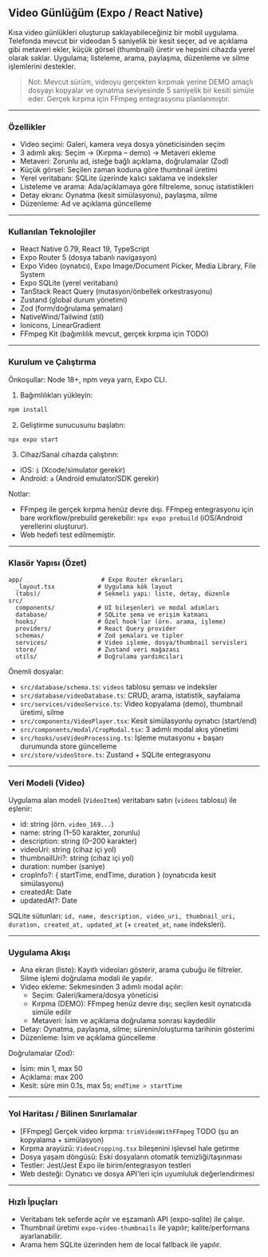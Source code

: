## Video Günlüğüm (Expo / React Native)

Kısa video günlükleri oluşturup saklayabileceğiniz bir mobil uygulama. Telefonda mevcut bir videodan 5 saniyelik bir kesit seçer, ad ve açıklama gibi metaveri ekler, küçük görsel (thumbnail) üretir ve hepsini cihazda yerel olarak saklar. Uygulama; listeleme, arama, paylaşma, düzenleme ve silme işlemlerini destekler.

> Not: Mevcut sürüm, videoyu gerçekten kırpmak yerine DEMO amaçlı dosyayı kopyalar ve oynatma seviyesinde 5 saniyelik bir kesiti simüle eder. Gerçek kırpma için FFmpeg entegrasyonu planlanmıştır.

---

### Özellikler

- Video seçimi: Galeri, kamera veya dosya yöneticisinden seçim
- 3 adımlı akış: Seçim → (Kırpma – demo) → Metaveri ekleme
- Metaveri: Zorunlu ad, isteğe bağlı açıklama, doğrulamalar (Zod)
- Küçük görsel: Seçilen zaman koduna göre thumbnail üretimi
- Yerel veritabanı: SQLite üzerinde kalıcı saklama ve indeksler
- Listeleme ve arama: Ada/açıklamaya göre filtreleme, sonuç istatistikleri
- Detay ekranı: Oynatma (kesit simülasyonu), paylaşma, silme
- Düzenleme: Ad ve açıklama güncelleme

---

### Kullanılan Teknolojiler

- React Native 0.79, React 19, TypeScript
- Expo Router 5 (dosya tabanlı navigasyon)
- Expo Video (oynatıcı), Expo Image/Document Picker, Media Library, File System
- Expo SQLite (yerel veritabanı)
- TanStack React Query (mutasyon/önbellek orkestrasyonu)
- Zustand (global durum yönetimi)
- Zod (form/doğrulama şemaları)
- NativeWind/Tailwind (stil)
- Ionicons, LinearGradient
- FFmpeg Kit (bağımlılık mevcut, gerçek kırpma için TODO)

---

### Kurulum ve Çalıştırma

Önkoşullar: Node 18+, npm veya yarn, Expo CLI.

1. Bağımlılıkları yükleyin:

```bash
npm install
```

2. Geliştirme sunucusunu başlatın:

```bash
npx expo start
```

3. Cihaz/Sanal cihazda çalıştırın:

- iOS: `i` (Xcode/simulator gerekir)
- Android: `a` (Android emulator/SDK gerekir)

Notlar:

- FFmpeg ile gerçek kırpma henüz devre dışı. FFmpeg entegrasyonu için bare workflow/prebuild gerekebilir: `npx expo prebuild` (iOS/Android yerellerini oluşturur).
- Web hedefi test edilmemiştir.

---

### Klasör Yapısı (Özet)

```
app/                      # Expo Router ekranları
  _layout.tsx            # Uygulama kök layout
  (tabs)/                # Sekmeli yapı: liste, detay, düzenle
src/
  components/            # UI bileşenleri ve modal adımları
  database/              # SQLite şema ve erişim katmanı
  hooks/                 # Özel hook'lar (örn. arama, işleme)
  providers/             # React Query provider
  schemas/               # Zod şemaları ve tipler
  services/              # Video işleme, dosya/thumbnail servisleri
  store/                 # Zustand veri mağazası
  utils/                 # Doğrulama yardımcıları
```

Önemli dosyalar:

- `src/database/schema.ts`: `videos` tablosu şeması ve indeksler
- `src/database/videoDatabase.ts`: CRUD, arama, istatistik, sayfalama
- `src/services/videoService.ts`: Video kopyalama (demo), thumbnail üretimi, silme
- `src/components/VideoPlayer.tsx`: Kesit simülasyonlu oynatıcı (start/end)
- `src/components/modal/CropModal.tsx`: 3 adımlı modal akış yönetimi
- `src/hooks/useVideoProcessing.ts`: İşleme mutasyonu + başarı durumunda store güncelleme
- `src/store/videoStore.ts`: Zustand + SQLite entegrasyonu

---

### Veri Modeli (Video)

Uygulama alan modeli (`VideoItem`) veritabanı satırı (`videos` tablosu) ile eşlenir:

- id: string (örn. `video_169...`)
- name: string (1–50 karakter, zorunlu)
- description: string (0–200 karakter)
- videoUri: string (cihaz içi yol)
- thumbnailUri?: string (cihaz içi yol)
- duration: number (saniye)
- cropInfo?: { startTime, endTime, duration } (oynatıcıda kesit simülasyonu)
- createdAt: Date
- updatedAt?: Date

SQLite sütunları: `id, name, description, video_uri, thumbnail_uri, duration, created_at, updated_at` (+ `created_at`, `name` indeksleri).

---

### Uygulama Akışı

- Ana ekran (liste): Kayıtlı videoları gösterir, arama çubuğu ile filtreler. Silme işlemi doğrulama modali ile yapılır.
- Video ekleme: Sekmesinden 3 adımlı modal açılır:
  - Seçim: Galeri/kamera/dosya yöneticisi
  - Kırpma (DEMO): FFmpeg henüz devre dışı; seçilen kesit oynatıcıda simüle edilir
  - Metaveri: İsim ve açıklama doğrulama sonrası kaydedilir
- Detay: Oynatma, paylaşma, silme; sürenin/oluşturma tarihinin gösterimi
- Düzenleme: İsim ve açıklama güncelleme

Doğrulamalar (Zod):

- İsim: min 1, max 50
- Açıklama: max 200
- Kesit: süre min 0.1s, max 5s; `endTime > startTime`

---

### Yol Haritası / Bilinen Sınırlamalar

- [FFmpeg] Gerçek video kırpma: `trimVideoWithFFmpeg` TODO (şu an kopyalama + simülasyon)
- Kırpma arayüzü: `VideoCropping.tsx` bileşenini işlevsel hale getirme
- Dosya yaşam döngüsü: Eski dosyaların otomatik temizliği/taşınması
- Testler: Jest/Jest Expo ile birim/entegrasyon testleri
- Web desteği: Oynatıcı ve dosya API'leri için uyumluluk değerlendirmesi

---

### Hızlı İpuçları

- Veritabanı tek seferde açılır ve eşzamanlı API (expo-sqlite) ile çalışır.
- Thumbnail üretimi `expo-video-thumbnails` ile yapılır; kalite/performans ayarlanabilir.
- Arama hem SQLite üzerinden hem de local fallback ile yapılır.
